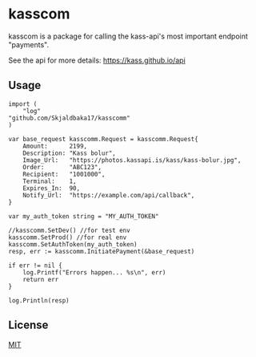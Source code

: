 # kasscom

kasscom is a package for calling the kass-api's most important endpoint "payments". 

See the api for more details: https://kass.github.io/api

## Usage

```golang
import (
    "log"
"github.com/Skjaldbaka17/kasscomm"
)

var base_request kasscomm.Request = kasscomm.Request{
    Amount:      2199,
    Description: "Kass bolur",
    Image_Url:   "https://photos.kassapi.is/kass/kass-bolur.jpg",
    Order:       "ABC123",
    Recipient:   "1001000",
    Terminal:    1,
    Expires_In:  90,
    Notify_Url:  "https://example.com/api/callback",
}

var my_auth_token string = "MY_AUTH_TOKEN"

//kasscomm.SetDev() //for test env
kasscomm.SetProd() //for real env
kasscomm.SetAuthToken(my_auth_token)
resp, err := kasscomm.InitiatePayment(&base_request)

if err != nil {
    log.Printf("Errors happen... %s\n", err)
    return err
}

log.Println(resp)
```

## License
[MIT](https://choosealicense.com/licenses/mit/)
